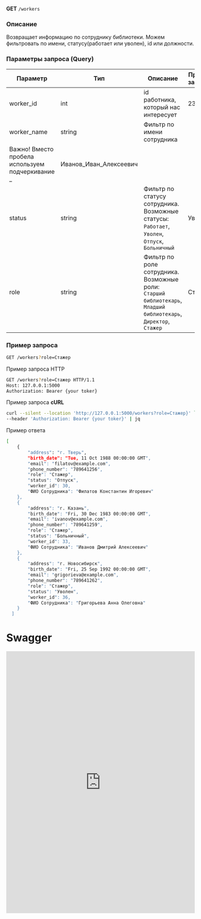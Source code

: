 **GET** `/workers`

### Описание

Возвращает информацию по сотруднику библиотеки. Можем фильтровать по имени, статусу(работает или уволен), id или должности.

### Параметры запроса (Query)

| Параметр | Тип | Описание | Пример запроса |
| --- | --- | --- | --- |
| worker_id | int | id работника, который нас интересует | 23 |
| worker_name | string | Фильтр по имени сотрудника 
Важно! Вместо пробела используем подчеркивание  _ | Иванов_Иван_Алексеевич |
| status | string | Фильтр по статусу сотрудника. Возможные статусы: `Работает`, `Уволен`, `Отпуск`, `Больничный`  | Уволен |
| role | string | Фильтр по роле сотрудника. Возможные роли: `Старший библиотекарь`, `Младший библиотекарь`, `Директор`, `Стажер` | Стажер |

### Пример запроса

```bash
GET /workers?role=Стажер
```

Пример запроса HTTP

```bash
GET /workers?role=Стажер HTTP/1.1
Host: 127.0.0.1:5000
Authorization: Bearer {your toker}
```

Пример запроса **cURL**

```bash
curl --silent --location 'http://127.0.0.1:5000/workers?role=Стажер}' `
--header 'Authorization: Bearer {your toker}' | jq
```

Пример ответа

```bash
[
    {
        "address": "г. Тверь",
        "birth_date": "Tue, 11 Oct 1988 00:00:00 GMT",
        "email": "filatov@example.com",
        "phone_number": "789641256",
        "role": "Стажер",
        "status": "Отпуск",
        "worker_id": 30,
        "ФИО Сотрудника": "Филатов Константин Игоревич"
    },
    {
        "address": "г. Казань",
        "birth_date": "Fri, 30 Dec 1983 00:00:00 GMT",
        "email": "ivanov@example.com",
        "phone_number": "789641259",
        "role": "Стажер",
        "status": "Больничный",
        "worker_id": 33,
        "ФИО Сотрудника": "Иванов Дмитрий Алексеевич"
    },
    {
        "address": "г. Новосибирск",
        "birth_date": "Fri, 25 Sep 1992 00:00:00 GMT",
        "email": "grigorieva@example.com",
        "phone_number": "789641262",
        "role": "Стажер",
        "status": "Уволен",
        "worker_id": 36,
        "ФИО Сотрудника": "Григорьева Анна Олеговна"
    }
  ]
```
# Swagger
<iframe
  src="http://127.0.0.1:8000/swagger-ui/get_workers.html"
  style="width: 100%; height: 700px; border: none;"
></iframe>